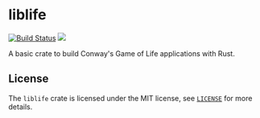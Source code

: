 # liblife
[![Build Status](https://img.shields.io/endpoint.svg?url=https%3A%2F%2Factions-badge.atrox.dev%2Fluizdepra%2Fliblife%2Fbadge%3Fref%3Dmaster&style=flat)](https://actions-badge.atrox.dev/luizdepra/liblife/goto?ref=master)
![](https://img.shields.io/travis/luizdepra/liblife.svg?style=flat-square)

A basic crate to build Conway's Game of Life applications with Rust.

## License

The `liblife` crate is licensed under the MIT license, see [`LICENSE`](LICENSE) for more
details.
